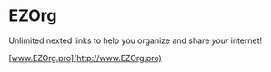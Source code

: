 # EZOrg
Unlimited nexted links to help you organize and share *your* internet!

[www.EZOrg.pro](http://www.EZOrg.pro)

